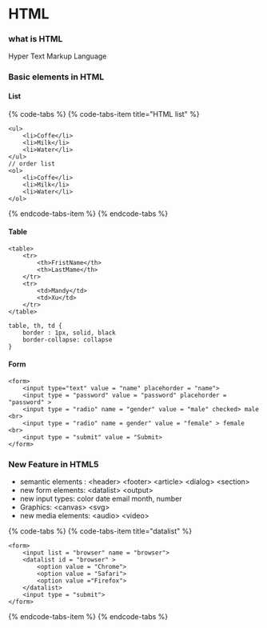 # HTML

### what is HTML

Hyper Text Markup Language

### Basic elements in HTML 

#### List 

{% code-tabs %}
{% code-tabs-item title="HTML list" %}
```markup
<ul>
    <li>Coffe</li>
    <li>Milk</li>
    <li>Water</li>
</ul>
// order list
<ol>
    <li>Coffe</li>
    <li>Milk</li>
    <li>Water</li>
</ol>

```
{% endcode-tabs-item %}
{% endcode-tabs %}

#### Table

```markup
<table> 
    <tr>
        <th>FristName</th>
        <th>LastMame</th>
    </tr>
    <tr>
        <td>Mandy</td>
        <td>Xu</td>
    </tr>
</table>

table, th, td {
    border : 1px, solid, black
    border-collapse: collapse
}
```

#### Form

```markup
<form>
    <input type="text" value = "name" placehorder = "name">
    <input type = "password" value = "password" placehorder = "password" >
    <input type = "radio" name = "gender" value = "male" checked> male <br>
    <input type = "radio" name = gender" value = "female" > female <br>
    <input type = "submit" value = "Submit>
</form>
```

### New Feature in HTML5

* semantic elements : &lt;header&gt; &lt;footer&gt; &lt;article&gt;  &lt;dialog&gt; &lt;section&gt;
* new form elements: &lt;datalist&gt; &lt;output&gt;
* new input types: color date email month, number
* Graphics: &lt;canvas&gt; &lt;svg&gt;
* new media elements: &lt;audio&gt; &lt;video&gt;

{% code-tabs %}
{% code-tabs-item title="datalist" %}
```markup
<form>
    <input list = "browser" name = "browser">
    <datalist id = "browser" >
        <option value = "Chrome">
        <option value = "Safari">
        <option value ="Firefox">
    </datalist>
    <input type = "submit">
</form>
```
{% endcode-tabs-item %}
{% endcode-tabs %}

